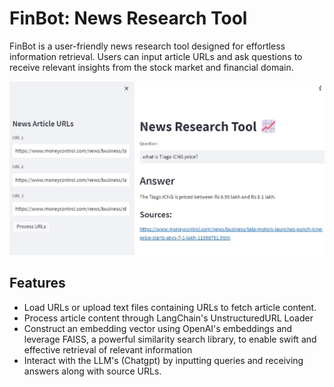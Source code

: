 
# FinBot: News Research Tool 

FinBot is a user-friendly news research tool designed for effortless information retrieval. Users can input article URLs and ask questions to receive relevant insights from the stock market and financial domain.

![](image.jpg)

## Features

- Load URLs or upload text files containing URLs to fetch article content.
- Process article content through LangChain's UnstructuredURL Loader
- Construct an embedding vector using OpenAI's embeddings and leverage FAISS, a powerful similarity search library, to enable swift and effective retrieval of relevant information
- Interact with the LLM's (Chatgpt) by inputting queries and receiving answers along with source URLs.